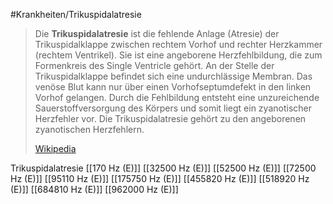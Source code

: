 #Krankheiten/Trikuspidalatresie

> Die **Trikuspidalatresie** ist die fehlende Anlage (Atresie) der Trikuspidalklappe zwischen rechtem Vorhof und rechter Herzkammer (rechtem Ventrikel). Sie ist eine angeborene Herzfehlbildung, die zum  Formenkreis des Single Ventricle gehört. An der Stelle der Trikuspidalklappe befindet sich eine undurchlässige Membran. Das venöse Blut kann nur über einen Vorhofseptumdefekt in den linken Vorhof gelangen. Durch die Fehlbildung entsteht eine unzureichende Sauerstoffversorgung des Körpers und somit liegt ein zyanotischer Herzfehler vor. Die Trikuspidalatresie gehört zu den angeborenen zyanotischen Herzfehlern.
>
> [Wikipedia](https://de.wikipedia.org/wiki/Trikuspidalatresie)

Trikuspidalatresie
[[170 Hz (E)]]
[[32500 Hz (E)]]
[[52500 Hz (E)]]
[[72500 Hz (E)]]
[[95110 Hz (E)]]
[[175750 Hz (E)]]
[[455820 Hz (E)]]
[[518920 Hz (E)]]
[[684810 Hz (E)]]
[[962000 Hz (E)]]